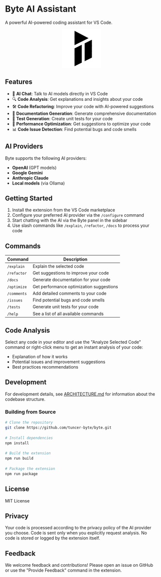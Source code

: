 # Byte AI Assistant

A powerful AI-powered coding assistant for VS Code.

<div align="center">
  <img src="media/icons/icon.png" alt="Byte AI Assistant" width="128">
</div>

## Features

- 🤖 **AI Chat**: Talk to AI models directly in VS Code
- 🔍 **Code Analysis**: Get explanations and insights about your code
- 🛠️ **Code Refactoring**: Improve your code with AI-powered suggestions
- 📝 **Documentation Generation**: Generate comprehensive documentation
- 🧪 **Test Generation**: Create unit tests for your code
- 🚀 **Performance Optimization**: Get suggestions to optimize your code
- 📊 **Code Issue Detection**: Find potential bugs and code smells

## AI Providers

Byte supports the following AI providers:

- **OpenAI** (GPT models)
- **Google Gemini**
- **Anthropic Claude**
- **Local models** (via Ollama)

## Getting Started

1. Install the extension from the VS Code marketplace
2. Configure your preferred AI provider via the `/configure` command
3. Start chatting with the AI via the Byte panel in the sidebar
4. Use slash commands like `/explain`, `/refactor`, `/docs` to process your code

## Commands

| Command | Description |
|---------|-------------|
| `/explain` | Explain the selected code |
| `/refactor` | Get suggestions to improve your code |
| `/docs` | Generate documentation for your code |
| `/optimize` | Get performance optimization suggestions |
| `/comments` | Add detailed comments to your code |
| `/issues` | Find potential bugs and code smells |
| `/tests` | Generate unit tests for your code |
| `/help` | See a list of all available commands |

## Code Analysis

Select any code in your editor and use the "Analyze Selected Code" command or right-click menu to get an instant analysis of your code:

- Explanation of how it works
- Potential issues and improvement suggestions
- Best practices recommendations

## Development

For development details, see [ARCHITECTURE.md](src/ARCHITECTURE.md) for information about the codebase structure.

### Building from Source

```bash
# Clone the repository
git clone https://github.com/tuncer-byte/byte.git

# Install dependencies
npm install

# Build the extension
npm run build

# Package the extension
npm run package
```

## License

MIT License

## Privacy

Your code is processed according to the privacy policy of the AI provider you choose. Code is sent only when you explicitly request analysis. No code is stored or logged by the extension itself.

## Feedback

We welcome feedback and contributions! Please open an issue on GitHub or use the "Provide Feedback" command in the extension.
